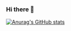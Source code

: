 ### Hi there 👋

[![Anurag's GitHub stats](https://github-readme-stats.vercel.app/api?username=BirdLQ&hide=stars,commits,prs,issues,contribs)](https://github.com/anuraghazra/github-readme-stats)
<!--
**BirdLQ/BirdLQ** is a ✨ _special_ ✨ repository because its `README.md` (this file) appears on your GitHub profile.

Here are some ideas to get you started:

- 🔭 I’m currently working on ...
- 🌱 I’m currently learning ...
- 👯 I’m looking to collaborate on ...
- 🤔 I’m looking for help with ...
- 💬 Ask me about ...
- 📫 How to reach me: ...
- 😄 Pronouns: ...
- ⚡ Fun fact: ...
-->
